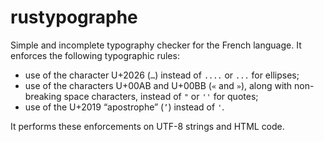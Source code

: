 # rustypographe

Simple and incomplete typography checker for the French language. It enforces the following typographic rules:
* use of the character U+2026 (`…`) instead of `....` or `...` for ellipses;
* use of the characters U+00AB and U+00BB (`«` and `»`), along with non-breaking space characters, instead of `"` or
`''` for quotes;
* use of the U+2019 “apostrophe” (`’`) instead of `'`.

It performs these enforcements on UTF-8 strings and HTML code.
